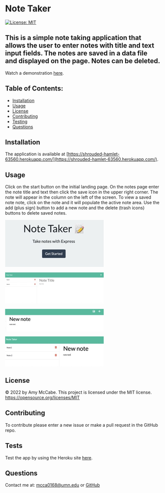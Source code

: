 # Note Taker
[![License: MIT](https://img.shields.io/badge/License-MIT-yellow.svg)](https://opensource.org/licenses/MIT)
## This is a simple note taking application that allows the user to enter notes with title and text input fields. The notes are saved in a data file and displayed on the page. Notes can be deleted.
Watch a demonstration [here](https://drive.google.com/file/d/1ru8rIwUQtuaWZ1n8QWjgjj3NOEgnWgwt/view?usp=sharing).
## Table of Contents:
- [Installation](#installation)
- [Usage](#usage)
- [License](#license)
- [Contributing](#contributing)
- [Testing](#tests)
- [Questions](#questions)
## Installation 
The application is available at [https://shrouded-hamlet-63560.herokuapp.com/](https://shrouded-hamlet-63560.herokuapp.com/).
## Usage 
Click on the start button on the initial landing page. On the notes page enter the note title and text then click the save icon in the upper right corner. The note will appear in the column on the left of the screen. To view a saved note note, click on the note and it will populate the active note area. Use the add (plus sign) button to add a new note and the delete (trash icons) buttons to delete saved notes.

![Screenshot](./assets/Screen%20Shot%202022-07-11%20at%207.34.18%20AM%20Small.jpeg)

![Screenshot](./assets/Screen%20Shot%202022-07-11%20at%207.34.45%20AM%20Small.jpeg)

![Screenshot](./assets/Screen%20Shot%202022-07-11%20at%207.35.27%20AM%20Small.jpeg)

![Screenshot](./assets/Screen%20Shot%202022-07-11%20at%208.11.29%20AM%20Small.jpeg)
## License 
&copy; 2022 by Amy McCabe. 
This project is licensed under the MIT license.
https://opensource.org/licenses/MIT  
## Contributing 
To contribute please enter a new issue or make a pull request in the GitHub repo. 
## Tests 
Test the app by using the Heroku site [here](https://shrouded-hamlet-63560.herokuapp.com/).
## Questions 
Contact me at: [mcca0168@umn.edu](mailto:mcca0168@umn.edu) or [GitHub](https://github.com/McAmy2001/)
